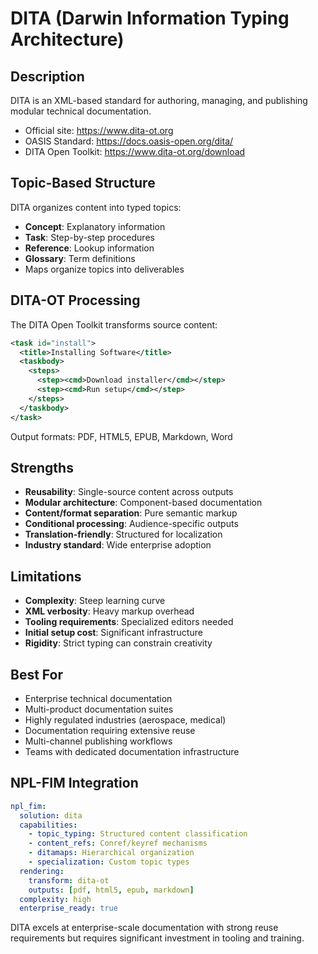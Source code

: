 # DITA (Darwin Information Typing Architecture)

## Description
DITA is an XML-based standard for authoring, managing, and publishing modular technical documentation.
- Official site: https://www.dita-ot.org
- OASIS Standard: https://docs.oasis-open.org/dita/
- DITA Open Toolkit: https://www.dita-ot.org/download

## Topic-Based Structure
DITA organizes content into typed topics:
- **Concept**: Explanatory information
- **Task**: Step-by-step procedures
- **Reference**: Lookup information
- **Glossary**: Term definitions
- Maps organize topics into deliverables

## DITA-OT Processing
The DITA Open Toolkit transforms source content:
```xml
<task id="install">
  <title>Installing Software</title>
  <taskbody>
    <steps>
      <step><cmd>Download installer</cmd></step>
      <step><cmd>Run setup</cmd></step>
    </steps>
  </taskbody>
</task>
```

Output formats: PDF, HTML5, EPUB, Markdown, Word

## Strengths
- **Reusability**: Single-source content across outputs
- **Modular architecture**: Component-based documentation
- **Content/format separation**: Pure semantic markup
- **Conditional processing**: Audience-specific outputs
- **Translation-friendly**: Structured for localization
- **Industry standard**: Wide enterprise adoption

## Limitations
- **Complexity**: Steep learning curve
- **XML verbosity**: Heavy markup overhead
- **Tooling requirements**: Specialized editors needed
- **Initial setup cost**: Significant infrastructure
- **Rigidity**: Strict typing can constrain creativity

## Best For
- Enterprise technical documentation
- Multi-product documentation suites
- Highly regulated industries (aerospace, medical)
- Documentation requiring extensive reuse
- Multi-channel publishing workflows
- Teams with dedicated documentation infrastructure

## NPL-FIM Integration
```yaml
npl_fim:
  solution: dita
  capabilities:
    - topic_typing: Structured content classification
    - content_refs: Conref/keyref mechanisms
    - ditamaps: Hierarchical organization
    - specialization: Custom topic types
  rendering:
    transform: dita-ot
    outputs: [pdf, html5, epub, markdown]
  complexity: high
  enterprise_ready: true
```

DITA excels at enterprise-scale documentation with strong reuse requirements but requires significant investment in tooling and training.